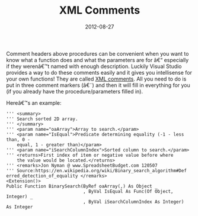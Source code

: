 ﻿---
date: 2012-08-27
title: XML Comments
tags:
    - vb.net
    - xml comments
---

Comment headers above procedures can be convenient when you want to know
what a function does and what the parameters are for â€“ especially if
they werenâ€™t named with enough description. Luckily Visual Studio
provides a way to do these comments easily and it gives you intellisense
for your own functions! They are called [XML
comments](http://msdn.microsoft.com/en-us/magazine/dd722812.aspx). All
you need to do is put in three comment markers (â€˜) and then it will fill
in everything for you (if you already have the procedure/parameters
filled in).

Hereâ€™s an example:

```vbscript
''' <summary>
''' Search sorted 2D array.
''' </summary>
''' <param name="oaArray">Array to search.</param>
''' <param name="IsEqual">Predicate determining equality (-1 - less than, 0 -
    equal, 1 - greater than)</param>
''' <param name="iSearchColumnIndex">Sorted column to search.</param>
''' <returns>First index of item or negative value before where
    the value would be located.</returns>
''' <remarks>Jon Nyman @ www.SpreadsheetBudget.com 120507
''' Source:https://en.wikipedia.org/wiki/Binary_search_algorithm#Def
erred_detection_of_equality </remarks>
<Extension()>
Public Function BinarySearch(ByRef oaArray(,) As Object _
                             , ByVal IsEqual As Func(Of Object, Integer) _
                             , ByVal iSearchColumnIndex As Integer)
As Integer
```
